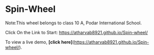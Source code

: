 # Spin-Wheel
Note:This wheel belongs to class 10 A, Podar International School.

Click On the Link to Start: https://atharvab8921.github.io/Spin-wheel/

To view a live demo, **[click here]**(https://atharvab8921.github.io/Spin-wheel/).